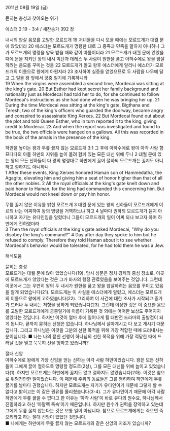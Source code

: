 2011년 08월 19일 (금)

묻히는 충성과 찾아오는 위기



에스더 2:19 - 3:4 / 새찬송가 392 장


내시의 암살 음모를 고발한 모르드개 
19 처녀들을 다시 모을 때에는 모르드개가 대궐 문에 앉았더라 20 에스더는 모르드개가 명령한 대로 그 종족과 민족을 말하지 아니하니 그가 모르드개의 명령을 양육 받을 때와 같이 따름이더라 21 모르드개가 대궐 문에 앉았을 때에 문을 지키던 왕의 내시 빅단과 데레스 두 사람이 원한을 품고 아하수에로 왕을 암살하려는 음모를 꾸미는 것을 22 모르드개가 알고 왕후 에스더에게 알리니 에스더가 모르드개의 이름으로 왕에게 아뢴지라 23 조사하여 실증을 얻었으므로 두 사람을 나무에 달고 그 일을 왕 앞에서 궁중 일기에 기록하니라  
19 When the virgins were assembled a second time, Mordecai was sitting at the king's gate. 20 But Esther had kept secret her family background and nationality just as Mordecai had told her to do, for she continued to follow Mordecai's instructions as she had done when he was bringing her up. 21 During the time Mordecai was sitting at the king's gate, Bigthana and Teresh, two of the king's officers who guarded the doorway, became angry and conspired to assassinate King Xerxes. 22 But Mordecai found out about the plot and told Queen Esther, who in turn reported it to the king, giving credit to Mordecai. 23 And when the report was investigated and found to be true, the two officials were hanged on a gallows. All this was recorded in the book of the annals in the presence of the king. 

하만을 높이는 왕과 무릎 꿇지 않는 모르드개 
3:1 그 후에 아하수에로 왕이 아각 사람 함므다다의 아들 하만의 지위를 높이 올려 함께 있는 모든 대신 위에 두니 2 대궐 문에 있는 왕의 모든 신하들이 다 왕의 명령대로 하만에게 꿇어 절하되 모르드개는 꿇지도 아니하고 절하지도 아니하니   
1 After these events, King Xerxes honored Haman son of Hammedatha, the Agagite, elevating him and giving him a seat of honor higher than that of all the other nobles. 2 All the royal officials at the king's gate knelt down and paid honor to Haman, for the king had commanded this concerning him. But Mordecai would not kneel down or pay him honor. 

무릎 꿇지 않은 이유를 밝힌 모르드개 
3 대궐 문에 있는 왕의 신하들이 모르드개에게 이르되 너는 어찌하여 왕의 명령을 거역하느냐 하고 4 날마다 권하되 모르드개가 듣지 아니하고 자기는 유다인임을 알렸더니 그들이 모르드개의 일이 어찌 되나 보고자 하여 하만에게 전하였더라   
3 Then the royal officials at the king's gate asked Mordecai, "Why do you disobey the king's command?" 4 Day after day they spoke to him but he refused to comply. Therefore they told Haman about it to see whether Mordecai's behavior would be tolerated, for he had told them he was a Jew.

해석도움





묻히는 충성  
모르드개는 대궐 문에 앉아 있었습니다(19). 당시 성문은 정치 경제의 중심 장소로, 이곳에 모르드개가 앉았다는 것은 그가 바사의 행정 관료였음을 보여주는 것입니다. 그런데 이곳에서 그는 우연히 왕의 두 내시가 원한을 품고 왕을 암살하려는 음모를 꾸미고 있음을 알게 되었습니다(21). 모르드개는 이 사실을 에스더에게 알렸고, 에스더는 모르드개의 이름으로 왕에게 고하였습니다(22). 그리하여 이 사건에 대한 조사가 시작되고 증거가 드러나 두 내시는 처형을 당하게 되었습니다(23). 그런데 이상한 것은 이 중요한 음모를 고발한 모르드개에게 궁중일기에 이름이 기록된 것 외에는 어떠한 보상도 주어지지 않았다는 것입니다. 하지만 이것이 얼마 후에 일어나게 될 대반전 드라마의 출발점이 되게 됩니다. 끝까지 묻히는 선행은 없습니다. 하나님께서 살아계시고 다 보고 계시기 때문입니다. 그리고 하나님은 이것을 그분의 선한 목적을 위해 가장 적합한 때에 드러내시는 분이십니다. 
■ 나는 나의 묻힌 선행이 하나님의 선한 목적을 위해 가장 적당한 때에 드러날 것을 믿고 묵묵히 선을 행하고 있습니까?  

절대 신앙  
아하수에로 왕에게 가장 신임을 얻는 신하는 아각 사람 하만이었습니다. 왕은 모든 신하들이 그에게 꿇어 절하도록 명령할 정도로(2상), 그를 모든 대신들 위에 높이고 있었습니다(1). 하지만 모르드게는 하만에게 꿇지도 않고 절하지도 않았습니다(2하). 이것은 참으로 위험천만한 일이었습니다. 이 때문에 주위의 동료들은 그를 염려하여 하만에게 무릎 꿇기를 날마다 권했습니다. 하지만 모르드개는 자기가 유다인이기 때문에 그렇게 할 수 없다고 밝히고는 이 같은 권유를 물리쳤습니다(3-4). 그가 유다인이기 때문에 아각 사람 하만에게 무릎 꿇을 수 없다고 한 이유는 ‘아각 사람’이 바로 유다의 원수요, 하나님께서 진멸하라고 하신 ‘아말렉 족속’이기 때문입니다. 하지만 원수가 권력을 장악하고 있는데 그에게 무릎 꿇지 않는다는 것은 보통 일이 아닙니다. 참으로 모르드개에게는 죽으면 죽으리라고 하는 절대 신앙이 있었던 것입니다.    
■ 나에게는 하만에게 무릎 꿇지 않는 모르드개와 같은 신앙의 지조가 있습니까?